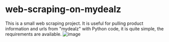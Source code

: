# web-scraping-on-mydealz
This is a small web scraping project.
It is useful for pulling product information and urls from "mydealz" with Python code, it is quite simple, the requirements are available.
![image](https://github.com/rrumark/web-scraping/assets/98606919/95123415-f582-431d-bcd2-6661585d13ac)
